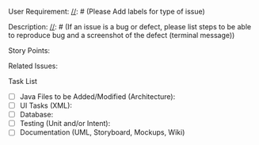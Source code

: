 [//]: # (These are comments and are used for reference and will not show up in the PR)

User Requirement:
[//]: # (Please Add labels for type of issue)

Description:
[//]: # (If an issue is a bug or defect, please list steps to be able to reproduce bug and a screenshot of the defect (terminal message))

Story Points:

Related Issues:

Task List

- [ ] Java Files to  be Added/Modified (Architecture):
- [ ] UI Tasks (XML):
- [ ] Database:
- [ ] Testing (Unit and/or Intent):
- [ ] Documentation (UML, Storyboard, Mockups, Wiki)

[//]: # (Notes:)
[//]: # (- Testing and Documentation tasks should always be assumed, but only need to be explicitly stated if there is something that ~~does not~~ need modification. For example,)
[//]: # (some Issues/Stories may not require one of Unit or Intent tests, and this should be indicated in the task list.)
[//]: # (- Code Reviews are also always assumed to be required, but an issue should only indicate in the description if a review is not required, but someone still shouldn't)
[//]: # (merge their own pull request)